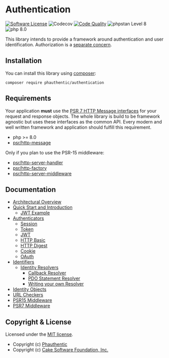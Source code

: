 # Authentication

[![Software License](https://img.shields.io/badge/license-MIT-brightgreen.svg?style=for-the-badge)](LICENSE)
![Codecov](https://img.shields.io/codecov/c/github/phauthentic/authentication/master?style=for-the-badge)
[![Code Quality](https://img.shields.io/scrutinizer/g/Phauthentic/authentication/master.svg?style=for-the-badge)](https://scrutinizer-ci.com/g/Phauthentic/authentication/?branch=master)
![phpstan Level 8](https://img.shields.io/badge/phpstan-Level%208-brightgreen?style=for-the-badge)
![php 8.0](https://img.shields.io/badge/php-8.0-blue?style=for-the-badge)


This library intends to provide a framework around authentication and user identification. Authorization is a [separate concern](https://en.wikipedia.org/wiki/Separation_of_concerns).

## Installation

You can install this library using [composer](http://getcomposer.org):

```
composer require phauthentic/authentication
```

## Requirements

Your application **must** use the [PSR 7 HTTP Message interfaces](https://github.com/php-fig/http-message) for your request and response objects. The whole library is build to be framework agnostic but uses these interfaces as the common API. Every modern and well written framework and application should fulfill this requirement.

 * php >= 8.0
 * [psr/http-message](https://github.com/php-fig/http-message)

Only if you plan to use the PSR-15 middleware:

 * [psr/http-server-handler](https://github.com/php-fig/http-server-handler)
 * [psr/http-factory](https://github.com/php-fig/http-factory)
 * [psr/http-server-middleware](https://github.com/php-fig/http-server-middleware)

## Documentation

 * [Architectural Overview](docs/Architecture-Overview.md)
 * [Quick Start and Introduction](docs/Quick-start-and-introduction.md)
   * [JWT Example](docs/JWT-Example.md)
 * [Authenticators](docs/Authenticators.md)
   * [Session](docs/Authenticators.md#session)
   * [Token](docs/Authenticators.md#token)
   * [JWT](docs/Authenticators.md#jwt)
   * [HTTP Basic](docs/Authenticators.md#httpbasic)
   * [HTTP Digest](docs/Authenticators.md#httpdigest)
   * [Cookie](docs/Authenticators.md#cookie-authenticator-aka-remember-me)
   * [OAuth](docs/Authenticators.md#oauth)
 * [Identifiers](docs/Identifiers.md)
   * [Identity Resolvers](docs/Identity-Resolvers.md)
     * [Callback Resolver](docs/Identity-Resolvers.md#callback-resolver)
     * [PDO Statement Resolver](docs/Identity-Resolvers.md#pdo-statement-resolver)
     * [Writing your own Resolver](docs/Identity-Resolvers.md#writing-your-own-resolver)
 * [Identity Objects](docs/Identity-Object.md)
 * [URL Checkers](docs/URL-Checkers.md)
 * [PSR15 Middleware](docs/PSR15-Middleware.md)
 * [PSR7 Middleware](docs/PSR7-Middleware.md)

## Copyright & License

Licensed under the [MIT license](LICENSE.txt).

* Copyright (c) [Phauthentic](https://github.com/Phauthentic)
* Copyright (c) [Cake Software Foundation, Inc.](https://cakefoundation.org)
